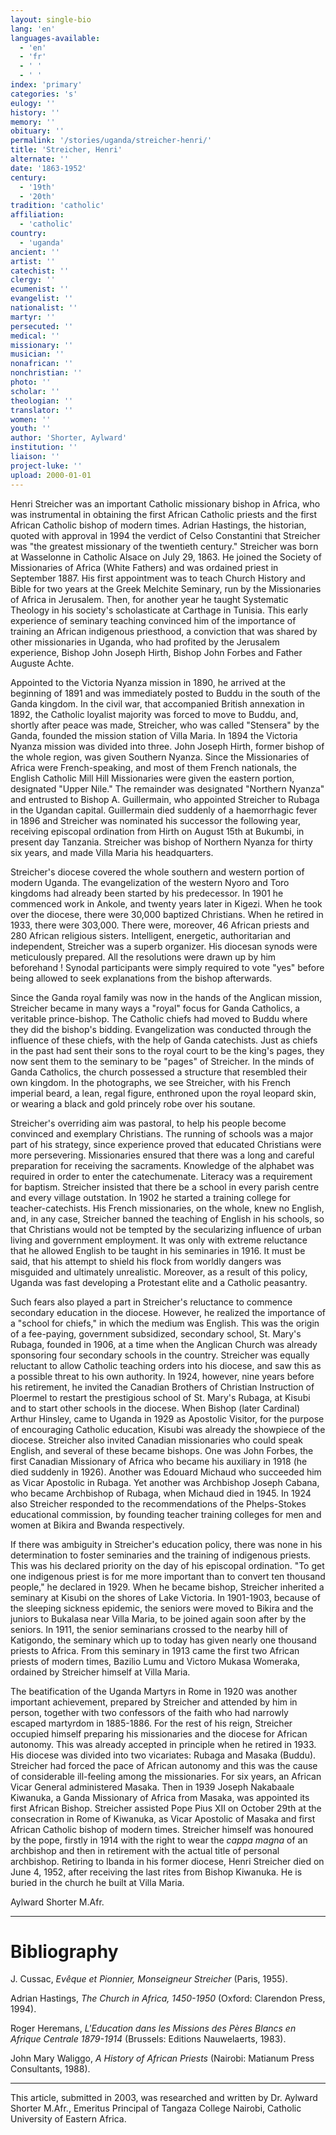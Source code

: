 ```yaml
---
layout: single-bio
lang: 'en'
languages-available:
  - 'en'
  - 'fr'
  - ' '
  - ' '
index: 'primary'
categories: 's'
eulogy: ''
history: ''
memory: ''
obituary: ''
permalink: '/stories/uganda/streicher-henri/'
title: 'Streicher, Henri'
alternate: ''
date: '1863-1952'
century:
  - '19th'
  - '20th'
tradition: 'catholic'
affiliation:
  - 'catholic'
country:
  - 'uganda'
ancient: ''
artist: ''
catechist: ''
clergy: ''
ecumenist: ''
evangelist: ''
nationalist: ''
martyr: ''
persecuted: ''
medical: ''
missionary: ''
musician: ''
nonafrican: ''
nonchristian: ''
photo: ''
scholar: ''
theologian: ''
translator: ''
women: ''
youth: ''
author: 'Shorter, Aylward'
institution: ''
liaison: ''
project-luke: ''
upload: 2000-01-01
---
```



Henri Streicher was an important Catholic missionary bishop in Africa, who was instrumental in obtaining the first African Catholic priests and the first African Catholic bishop of modern times. Adrian Hastings, the historian, quoted with approval in 1994 the verdict of Celso Constantini that Streicher was "the greatest missionary of the twentieth century." Streicher was born at Wasselonne in Catholic Alsace on July 29, 1863.  He joined the Society of Missionaries of Africa (White Fathers) and was ordained priest in September 1887. His first appointment was to teach Church History and Bible for two years at the Greek Melchite Seminary, run by the Missionaries of Africa in Jerusalem. Then, for another year he taught Systematic Theology in his society's scholasticate at Carthage in Tunisia. This early experience of seminary teaching convinced him of the importance of training an African indigenous priesthood, a conviction that was shared by other missionaries in Uganda, who had profited by the Jerusalem experience, Bishop John Joseph Hirth, Bishop John Forbes and Father Auguste Achte.

Appointed to the Victoria Nyanza mission in 1890, he arrived at the beginning of 1891 and was immediately posted to Buddu in the south of the Ganda kingdom. In the civil war, that accompanied British annexation in 1892, the Catholic loyalist majority was forced to move to Buddu, and, shortly after peace was made, Streicher, who was called "Stensera" by the Ganda, founded the mission station of Villa Maria. In 1894 the Victoria Nyanza mission was divided into three. John Joseph Hirth, former  bishop of the whole region, was given Southern Nyanza. Since the Missionaries of Africa were French-speaking, and most of them French nationals, the English Catholic Mill Hill Missionaries were given the eastern portion, designated "Upper Nile." The remainder was designated "Northern Nyanza" and entrusted to Bishop A. Guillermain, who appointed Streicher to Rubaga in the Ugandan capital.  Guillermain died suddenly of a haemorrhagic fever in 1896 and Streicher was nominated his successor the following year, receiving episcopal  ordination from Hirth on August 15th at Bukumbi, in present day Tanzania. Streicher was bishop of  Northern Nyanza for thirty six years, and made Villa Maria his headquarters.

Streicher's diocese covered the whole southern and western portion of modern Uganda. The evangelization of the western Nyoro and Toro kingdoms had already been started by his predecessor. In 1901 he commenced work in Ankole, and twenty years later in Kigezi. When he took over the diocese, there were 30,000 baptized Christians. When he retired in 1933,  there were 303,000. There were, moreover, 46 African priests and 280 African religious sisters. Intelligent, energetic, authoritarian and independent, Streicher was a superb organizer. His diocesan synods were meticulously prepared. All the resolutions were drawn up by him beforehand ! Synodal participants were simply required to vote "yes" before being allowed to seek explanations from the bishop afterwards.

Since the Ganda royal family was now in the hands of the Anglican mission, Streicher became in many ways a "royal" focus for Ganda Catholics, a veritable prince-bishop. The Catholic chiefs had moved to Buddu where they did the bishop's bidding. Evangelization was conducted through the influence of these chiefs, with the help of Ganda catechists. Just as chiefs in the past had sent their sons to the royal court to be the king's pages, they now sent them to the seminary to be "pages" of Streicher. In the minds of Ganda Catholics, the church possessed a structure that resembled their own kingdom. In the photographs, we see Streicher, with his French imperial beard, a lean, regal figure, enthroned upon the royal leopard skin, or wearing a black and gold princely robe over his soutane.

Streicher's overriding aim was pastoral, to help his people become convinced and exemplary Christians. The running of schools was a major part of his strategy, since experience proved that educated Christians were more persevering. Missionaries ensured that there was a long and careful preparation for receiving the sacraments. Knowledge of the alphabet was required in order to enter the catechumenate. Literacy was a requirement for baptism. Streicher insisted that there be a school in every parish centre and every village outstation. In 1902 he started a training college for teacher-catechists. His French missionaries, on the whole, knew no English, and, in any case, Streicher banned the teaching of English in his schools, so that Christians would not be tempted by the secularizing influence of urban living and government employment. It was only with extreme reluctance that he allowed  English to be taught in his seminaries in 1916. It must be said, that his attempt to shield his flock from worldly dangers was misguided and ultimately unrealistic. Moreover, as a result of this policy, Uganda was fast developing a Protestant elite and a Catholic peasantry.

Such fears also played a part in Streicher's reluctance to commence secondary education in the diocese. However, he realized the importance of a "school for chiefs," in which the medium was English. This was the origin of a fee-paying, government subsidized, secondary school, St. Mary's Rubaga, founded in 1906, at a time when the Anglican Church was already sponsoring four secondary schools in the country. Streicher was equally reluctant to allow Catholic teaching orders into his diocese, and saw this as a possible threat to his own authority. In 1924, however, nine years before his retirement, he invited the Canadian Brothers of Christian Instruction of Ploermel to restart the prestigious school of St. Mary's Rubaga, at Kisubi and to start other schools in the diocese. When Bishop (later Cardinal) Arthur Hinsley, came to Uganda in 1929 as Apostolic Visitor, for the purpose of encouraging Catholic education, Kisubi was already the showpiece of the diocese. Streicher also invited Canadian missionaries who could speak English, and several of these became bishops. One was John Forbes, the first Canadian Missionary of Africa who became his auxiliary in 1918 (he died suddenly in 1926). Another was Edouard Michaud who succeeded him as Vicar Apostolic in Rubaga.  Yet another was Archbishop Joseph Cabana, who became Archbishop of  Rubaga, when Michaud died in 1945. In 1924 also Streicher responded to the recommendations of  the Phelps-Stokes educational commission, by founding teacher training colleges for men and women at Bikira and Bwanda respectively.

If there was ambiguity in Streicher's education policy, there was none in his  determination to foster seminaries and the training of indigenous priests. This was his declared priority on the day of his episcopal ordination. "To get one indigenous priest is for me more important than to convert ten thousand people," he declared in 1929. When he became bishop, Streicher inherited a seminary at Kisubi on the shores of Lake Victoria. In 1901-1903, because of the sleeping sickness epidemic, the seniors were moved to Bikira and the juniors to Bukalasa near Villa Maria, to be joined again soon after by the seniors. In 1911, the senior seminarians crossed to the nearby hill of Katigondo, the seminary which up to today has given nearly one thousand priests to Africa. From this seminary in 1913 came the first two African priests of modern times, Bazilio Lumu and Victoro Mukasa Womeraka, ordained by Streicher himself at Villa Maria.

The beatification of the Uganda Martyrs in Rome in 1920 was another important achievement, prepared by Streicher and attended by him in person, together with two confessors of the faith who had narrowly escaped martyrdom in 1885-1886. For the rest of his reign, Streicher occupied himself preparing his missionaries and the diocese for African autonomy. This was already accepted in principle when he retired in 1933. His diocese was divided into two vicariates: Rubaga and Masaka (Buddu). Streicher had forced the pace of African autonomy and this was the cause of considerable ill-feeling among the missionaries. For six years, an African Vicar General administered Masaka. Then in 1939 Joseph Nakabaale Kiwanuka, a Ganda Missionary of Africa from Masaka, was appointed its first African Bishop. Streicher assisted Pope Pius XII on October 29th at the consecration in Rome of Kiwanuka, as Vicar Apostolic of  Masaka and first African Catholic bishop of modern times. Streicher himself was honoured by the pope, firstly in 1914 with the right to wear the *cappa magna* of an archbishop and then in retirement with the actual title of  personal archbishop. Retiring to Ibanda in his former diocese, Henri Streicher  died  on June 4, 1952, after receiving the last rites from Bishop Kiwanuka. He is buried in the church he built at Villa Maria.

Aylward Shorter M.Afr.

---

# Bibliography

J. Cussac, *Ev&ecirc;que et Pionnier, Monseigneur Streicher* (Paris, 1955).

Adrian Hastings, *The Church in Africa, 1450-1950* (Oxford: Clarendon Press, 1994).

Roger Heremans, *L'Education dans les Missions des P&egrave;res Blancs en Afrique Centrale 1879-1914* (Brussels:  Editions Nauwelaerts, 1983).

John Mary Waliggo, *A History of African Priests*  (Nairobi: Matianum Press Consultants, 1988).

---

This article, submitted in 2003, was researched and written by Dr. Aylward Shorter M.Afr., Emeritus Principal of Tangaza College Nairobi, Catholic University of Eastern Africa.